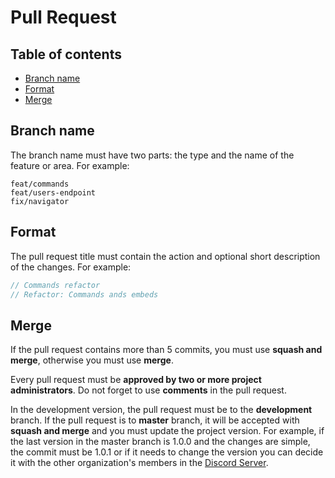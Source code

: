 # Pull Request

## Table of contents
* [Branch name](#Branch-name)
* [Format](#Format)
* [Merge](#Merge)

## Branch name
The branch name must have two parts: the type and the name of the feature or area. For example:
```
feat/commands
feat/users-endpoint
fix/navigator
```

## Format
The pull request title must contain the action and optional short description of the changes. For example:
```ts
// Commands refactor
// Refactor: Commands ands embeds
```

## Merge
If the pull request contains more than 5 commits, you must use **squash and merge**, otherwise you must use **merge**.

Every pull request must be **approved by two or more project administrators**. Do not forget to use **comments** in the pull request.

In the development version, the pull request must be to the **development** branch. If the pull request is to **master** branch, it will be accepted with **squash and merge** and you must update the project version. For example, if the last version in the master branch is 1.0.0 and the changes are simple, the commit must be 1.0.1 or if it needs to change the version you can decide it with the other organization's members in the [Discord Server](https://discord.gg/fazttech).
